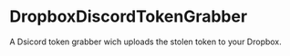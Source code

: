 # DropboxDiscordTokenGrabber
 A Dsicord token grabber wich uploads the stolen token to your Dropbox.
